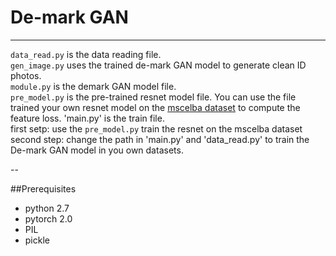 ﻿# De-mark GAN

---

`data_read.py` is the data reading file.  
`gen_image.py` uses the trained de-mark GAN model to generate clean ID photos.  
`module.py` is the demark GAN model file.  
`pre_model.py` is the pre-trained resnet model file. You can use the file trained your own resnet model on the [mscelba dataset](http://www.msceleb.org)  to compute the feature loss.
'main.py' is the train file.  
first setp: use the `pre_model.py` train the resnet on the mscelba dataset
second step: change the path in 'main.py' and  'data_read.py' to train the De-mark GAN model in you own datasets.

--

##Prerequisites

 - python 2.7
 - pytorch 2.0
 - PIL
 - pickle

